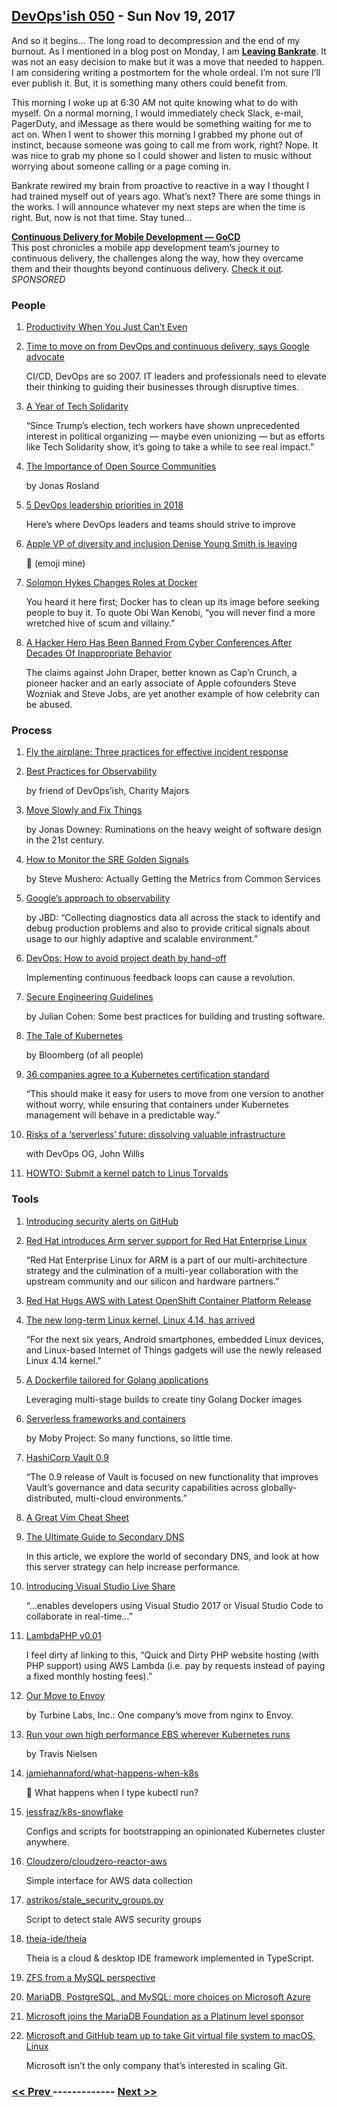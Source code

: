 ## [DevOps'ish 050](https://devopsish.com/050) - Sun Nov 19, 2017

And so it begins… The long road to decompression and the end of my burnout. As I mentioned in a blog post on Monday, I am <a href="https://chrisshort.net/leaving-bankrate/"><strong>Leaving Bankrate</strong></a>. It was not an easy decision to make but it was a move that needed to happen. I am considering writing a postmortem for the whole ordeal. I’m not sure I’ll ever publish it. But, it is something many others could benefit from.

This morning I woke up at 6:30 AM not quite knowing what to do with myself. On a normal morning, I would immediately check Slack, e-mail, PagerDuty, and iMessage as there would be something waiting for me to act on. When I went to shower this morning I grabbed my phone out of instinct, because someone was going to call me from work, right? Nope. It was nice to grab my phone so I could shower and listen to music without worrying about someone calling or a page coming in.

Bankrate rewired my brain from proactive to reactive in a way I thought I had trained myself out of years ago. What’s next? There are some things in the works. I will announce whatever my next steps are when the time is right. But, now is not that time. Stay tuned…

<a href="https://www.gocd.org/2017/10/31/mobile-app-continuous-delivery-gocd/?utm_campaign=cd_mobile_dev&amp;utm_medium=email&amp;utm_source=devopsish_newsletter&amp;utm_content=cd_mobile_dev&amp;utm_term="><strong>Continuous Delivery for Mobile Development — GoCD</strong></a><br/>This post chronicles a mobile app development team’s journey to continuous delivery, the challenges along the way, how they overcame them and their thoughts beyond continuous delivery. <a href="https://www.gocd.org/2017/10/31/mobile-app-continuous-delivery-gocd/?utm_campaign=cd_mobile_dev&amp;utm_medium=email&amp;utm_source=devopsish_newsletter&amp;utm_content=cd_mobile_dev&amp;utm_term=">Check it out</a>. <em>SPONSORED</em>

### People

1. [Productivity When You Just Can’t Even](https://superyesmore.com/0c73d6a1f086209af420c2ced442a2e8)

    
1. [Time to move on from DevOps and continuous delivery, says Google advocate](http://www.zdnet.com/article/time-to-move-on-from-devops-and-continuous-delivery-says-google-executive/)

     CI/CD, DevOps are so 2007. IT leaders and professionals need to elevate their thinking to guiding their businesses through disruptive times.
1. [A Year of Tech Solidarity](https://civichall.org/civicist/a-year-of-tech-solidarity/)

     “Since Trump’s election, tech workers have shown unprecedented interest in political organizing — maybe even unionizing — but as efforts like Tech Solidarity show, it’s going to take a while to see real impact.”
1. [The Importance of Open Source Communities](https://blog.thecodeteam.com/2017/11/16/importance-open-source-communities/)

    by Jonas Rosland
1. [5 DevOps leadership priorities in 2018](https://enterprisersproject.com/article/2017/11/5-devops-leadership-priorities-2018)

     Here’s where DevOps leaders and teams should strive to improve
1. [Apple VP of diversity and inclusion Denise Young Smith is leaving](https://techcrunch.com/2017/11/16/apple-vp-of-diversity-and-inclusion-denise-young-smith-is-leaving/)

     🤬 (emoji mine)
1. [Solomon Hykes Changes Roles at Docker](https://thenewstack.io/solomon-hykes-changes-roles-docker/)

     You heard it here first; Docker has to clean up its image before seeking people to buy it. To quote Obi Wan Kenobi, “you will never find a more wretched hive of scum and villainy.”
1. [A Hacker Hero Has Been Banned From Cyber Conferences After Decades Of Inappropriate Behavior](https://www.buzzfeed.com/kevincollier/hacker-hero-is-said-to-have-used-cyber-conferences-to?utm_term=.fu63dVV97#.rb0OP6691)

     The claims against John Draper, better known as Cap’n Crunch, a pioneer hacker and an early associate of Apple cofounders Steve Wozniak and Steve Jobs, are yet another example of how celebrity can be abused.
### Process

1. [Fly the airplane: Three practices for effective incident response](https://www.itproportal.com/features/fly-the-airplane-three-practices-for-effective-incident-response/)

    
1. [Best Practices for Observability](https://honeycomb.io/blog/2017/11/best-practices-for-observability/)

    by friend of DevOps’ish, Charity Majors
1. [Move Slowly and Fix Things](https://m.signalvnoise.com/move-slowly-and-fix-things-e5a560fd928b)

    by Jonas Downey: Ruminations on the heavy weight of software design in the 21st century.
1. [How to Monitor the SRE Golden Signals](https://medium.com/devopslinks/how-to-monitor-the-sre-golden-signals-1391cadc7524)

    by Steve Mushero: Actually Getting the Metrics from Common Services
1. [Google’s approach to observability](https://medium.com/@rakyll/googles-approach-to-observability-frameworks-c89fc1f0e058)

    by JBD: “Collecting diagnostics data all across the stack to identify and debug production problems and also to provide critical signals about usage to our highly adaptive and scalable environment.”
1. [DevOps: How to avoid project death by hand-off](https://opensource.com/article/17/11/devops-avoiding-death-hand)

     Implementing continuous feedback loops can cause a revolution.
1. [Secure Engineering Guidelines](https://medium.com/@HockeyInJune/secure-engineering-guidelines-3b8845ac3265)

    by Julian Cohen: Some best practices for building and trusting software.
1. [The Tale of Kubernetes](https://www.bloomberg.com/features/2017-kubernetes/)

    by Bloomberg (of all people)
1. [36 companies agree to a Kubernetes certification standard](https://techcrunch.com/2017/11/13/the-cncf-just-got-36-companies-to-agree-to-a-kubernetes-certification-standard/)

     “This should make it easy for users to move from one version to another without worry, while ensuring that containers under Kubernetes management will behave in a predictable way.”
1. [Risks of a ‘serverless’ future: dissolving valuable infrastructure](https://siliconangle.com/blog/2017/11/08/risks-serverless-future-dissolving-valuable-infrastructure-serverlessconf/)

    with DevOps OG, John Willis
1. [HOWTO: Submit a kernel patch to Linus Torvalds](https://lkml.org/lkml/2017/11/14/184)

    
### Tools

1. [Introducing security alerts on GitHub](https://github.com/blog/2470-introducing-security-alerts-on-github)

    
1. [Red Hat introduces Arm server support for Red Hat Enterprise Linux](https://www.redhat.com/en/blog/red-hat-introduces-arm-server-support-red-hat-enterprise-linux)

     “Red Hat Enterprise Linux for ARM is a part of our multi-architecture strategy and the culmination of a multi-year collaboration with the upstream community and our silicon and hardware partners.”
1. [Red Hat Hugs AWS with Latest OpenShift Container Platform Release](https://www.sdxcentral.com/articles/news/red-hat-hugs-aws-latest-openshift-container-platform-release/2017/11/)

    
1. [The new long-term Linux kernel, Linux 4.14, has arrived](http://www.zdnet.com/article/the-new-long-term-linux-kernel-linux-4-14-has-arrived/)

     “For the next six years, Android smartphones, embedded Linux devices, and Linux-based Internet of Things gadgets will use the newly released Linux 4.14 kernel.”
1. [A Dockerfile tailored for Golang applications](https://ops.tips/blog/dockerfile-golang/)

     Leveraging multi-stage builds to create tiny Golang Docker images
1. [Serverless frameworks and containers](https://blog.mobyproject.org/serverless-frameworks-and-containers-df835581893b)

    by Moby Project: So many functions, so little time.
1. [HashiCorp Vault 0.9](https://www.hashicorp.com/blog/vault-0-9)

     “The 0.9 release of Vault is focused on new functionality that improves Vault’s governance and data security capabilities across globally-distributed, multi-cloud environments.”
1. [A Great Vim Cheat Sheet](http://vimsheet.com/)

    
1. [The Ultimate Guide to Secondary DNS](https://dzone.com/articles/the-ultimate-guide-to-secondary-dns)

     In this article, we explore the world of secondary DNS, and look at how this server strategy can help increase performance.
1. [Introducing Visual Studio Live Share](https://code.visualstudio.com/blogs/2017/11/15/live-share)

     “…enables developers using Visual Studio 2017 or Visual Studio Code to collaborate in real-time…”
1. [LambdaPHP v0.01](https://www.lambdaphp.host/)

     I feel dirty af linking to this, “Quick and Dirty PHP website hosting (with PHP support) using AWS Lambda (i.e. pay by requests instead of paying a fixed monthly hosting fees).”
1. [Our Move to Envoy](https://blog.turbinelabs.io/our-move-to-envoy-bfeb08aa822d)

    by Turbine Labs, Inc.: One company’s move from nginx to Envoy.
1. [Run your own high performance EBS wherever Kubernetes runs](https://blog.rook.io/run-your-own-high-performance-ebs-wherever-kubernetes-runs-798a136bd808)

    by Travis Nielsen
1. [jamiehannaford/what-happens-when-k8s](https://github.com/jamiehannaford/what-happens-when-k8s)

     🤔 What happens when I type kubectl run?
1. [jessfraz/k8s-snowflake](https://github.com/jessfraz/k8s-snowflake)

     Configs and scripts for bootstrapping an opinionated Kubernetes cluster anywhere.
1. [Cloudzero/cloudzero-reactor-aws](https://github.com/Cloudzero/cloudzero-reactor-aws)

     Simple interface for AWS data collection
1. [astrikos/stale_security_groups.py](https://gist.github.com/astrikos/d782c2108d4bebaabbbd1528d2c3821d)

     Script to detect stale AWS security groups
1. [theia-ide/theia](https://github.com/theia-ide/theia)

     Theia is a cloud & desktop IDE framework implemented in TypeScript.
1. [ZFS from a MySQL perspective](https://www.percona.com/blog/2017/11/15/zfs-from-a-mysql-perspective/)

    
1. [MariaDB, PostgreSQL, and MySQL: more choices on Microsoft Azure](https://azure.microsoft.com/en-us/blog/mariadb-postgresql-and-mysql-more-choices-on-microsoft-azure/)

    
1. [Microsoft joins the MariaDB Foundation as a Platinum level sponsor](https://mariadb.org/microsoft-joins-mariadb-foundation/)

    
1. [Microsoft and GitHub team up to take Git virtual file system to macOS, Linux](https://arstechnica.com/gadgets/2017/11/microsoft-and-github-team-up-to-take-git-virtual-file-system-to-macos-linux/)

     Microsoft isn’t the only company that’s interested in scaling Git.

### [ << Prev ](sreweekly-49.md) ------------- [ Next >> ](sreweekly-51.md)